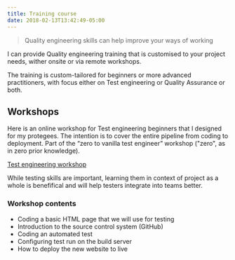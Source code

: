 ```yaml
---
title: Training course
date: 2018-02-13T13:42:49-05:00
---
```


> Quality engineering skills can help improve your ways of working

I can provide Quality engineering training that is customised to your project needs, wither onsite or via remote workshops.

The training is custom-tailored for beginners or more advanced practitioners, with focus either on Test engineering or Quality Assurance or both.

## Workshops
Here is an online workshop for Test engineering beginners that I designed for my protegees. The intention is to cover the entire pipeline from coding to deployment. Part of the “zero to vanilla test engineer” workshop ("zero", as in zero prior knowledge).

[Test engineering workshop](https://tender-jackson-59eb23.netlify.com/training-course/)

While testing skills are important, learning them in context of project as a whole is benefifical and will help testers integrate into teams better.

### Workshop contents

* Coding a basic HTML page that we will use for testing
* Introduction to the source control system (GitHub)
* Coding an automated test
* Configuring test run on the build server
* How to deploy the new website to live